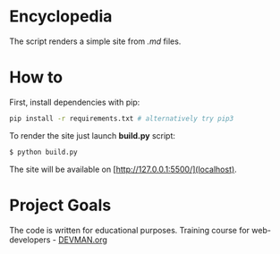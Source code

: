 # Encyclopedia

The script renders a simple site from _.md_ files.

# How to

First, install dependencies with pip:
```bash
pip install -r requirements.txt # alternatively try pip3
```

To render the site just launch **build.py** script:
```bash
$ python build.py
```
The site will be available on [http://127.0.0.1:5500/](localhost).

# Project Goals

The code is written for educational purposes. Training course for web-developers - [DEVMAN.org](https://devman.org)
